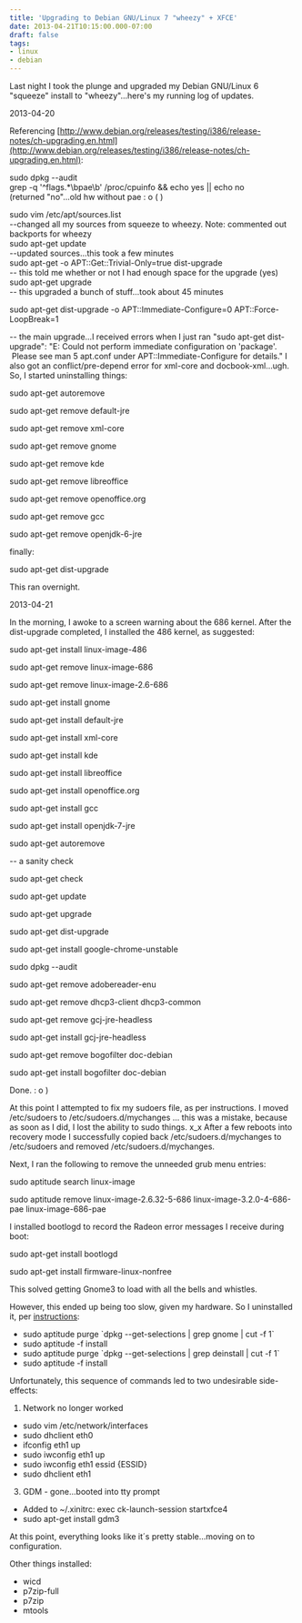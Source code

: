 ```yaml
---
title: 'Upgrading to Debian GNU/Linux 7 "wheezy" + XFCE'
date: 2013-04-21T10:15:00.000-07:00
draft: false
tags: 
- linux
- debian
---
```


Last night I took the plunge and upgraded my Debian GNU/Linux 6 "squeeze" install to "wheezy"...here's my running log of updates.  
  
2013-04-20  
  
Referencing [http://www.debian.org/releases/testing/i386/release-notes/ch-upgrading.en.html](http://www.debian.org/releases/testing/i386/release-notes/ch-upgrading.en.html):  
  
sudo dpkg --audit  
grep -q '^flags.\*\\bpae\\b' /proc/cpuinfo && echo yes || echo no    
(returned "no"...old hw without pae : o ( )  
  
sudo vim /etc/apt/sources.list  
\--changed all my sources from squeeze to wheezy. Note: commented out backports for wheezy  
sudo apt-get update  
\--updated sources...this took a few minutes  
sudo apt-get -o APT::Get::Trivial-Only=true dist-upgrade  
\-- this told me whether or not I had enough space for the upgrade (yes)  
sudo apt-get upgrade  
\-- this upgraded a bunch of stuff...took about 45 minutes  
  
sudo apt-get dist-upgrade -o APT::Immediate-Configure=0 APT::Force-LoopBreak=1  

\-- the main upgrade...I received errors when I just ran "sudo apt-get dist-upgrade": "E: Could not perform immediate configuration on 'package'.  Please see man 5 apt.conf under APT::Immediate-Configure for details." I also got an conflict/pre-depend error for xml-core and docbook-xml...ugh. So, I started uninstalling things:

sudo apt-get autoremove

sudo apt-get remove default-jre

  

sudo apt-get remove xml-core

sudo apt-get remove gnome

sudo apt-get remove kde

sudo apt-get remove libreoffice

sudo apt-get remove openoffice.org

sudo apt-get remove gcc

sudo apt-get remove openjdk-6-jre

  

finally: 

sudo apt-get dist-upgrade

  

This ran overnight.

  

2013-04-21

  

In the morning, I awoke to a screen warning about the 686 kernel. After the dist-upgrade completed, I installed the 486 kernel, as suggested:

  

sudo apt-get install linux-image-486

sudo apt-get remove linux-image-686

sudo apt-get remove linux-image-2.6-686

sudo apt-get install gnome

sudo apt-get install default-jre

sudo apt-get install xml-core

sudo apt-get install kde

sudo apt-get install libreoffice

sudo apt-get install openoffice.org

sudo apt-get install gcc

sudo apt-get install openjdk-7-jre

  

sudo apt-get autoremove

\-- a sanity check

sudo apt-get check

sudo apt-get update

sudo apt-get upgrade

sudo apt-get dist-upgrade

sudo apt-get install google-chrome-unstable

sudo dpkg --audit

  

sudo apt-get remove adobereader-enu

sudo apt-get remove dhcp3-client dhcp3-common 

sudo apt-get remove gcj-jre-headless

sudo apt-get install gcj-jre-headless

sudo apt-get remove bogofilter doc-debian

sudo apt-get install bogofilter doc-debian

  

Done. : o )

  

At this point I attempted to fix my sudoers file, as per instructions. I moved /etc/sudoers to /etc/sudoers.d/mychanges ... this was a mistake, because as soon as I did, I lost the ability to sudo things. x\_x After a few reboots into recovery mode I successfully copied back /etc/sudoers.d/mychanges to /etc/sudoers and removed /etc/sudoers.d/mychanges.

  

Next, I ran the following to remove the unneeded grub menu entries:

  

sudo aptitude search linux-image

sudo aptitude remove linux-image-2.6.32-5-686 linux-image-3.2.0-4-686-pae linux-image-686-pae

  

I installed bootlogd to record the Radeon error messages I receive during boot:

  

sudo apt-get install bootlogd

sudo apt-get install firmware-linux-nonfree

  

This solved getting Gnome3 to load with all the bells and whistles.  
  
However, this ended up being too slow, given my hardware. So I uninstalled it, per [instructions](http://wiki.debian.org/Xfce):  

*   sudo aptitude purge \`dpkg --get-selections | grep gnome | cut -f 1\`
*   sudo aptitude -f install
*   sudo aptitude purge \`dpkg --get-selections | grep deinstall | cut -f 1\`
*   sudo aptitude -f install

Unfortunately, this sequence of commands led to two undesirable side-effects:  

1.  Network no longer worked

*   sudo vim /etc/network/interfaces
*   sudo dhclient eth0
*   ifconfig eth1 up
*   sudo iwconfig eth1 up
*   sudo iwconfig eth1 essid {ESSID}
*   sudo dhclient eth1

3.  GDM - gone...booted into tty prompt

*   Added to ~/.xinitrc: exec ck-launch-session startxfce4
*   sudo apt-get install gdm3

At this point, everything looks like it´s pretty stable...moving on to configuration.  
  
Other things installed:  
  

*   wicd
*   p7zip-full
*   p7zip
*   mtools